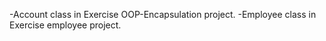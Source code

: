 -Account class in Exercise OOP-Encapsulation project.
-Employee class in Exercise employee project.
